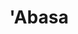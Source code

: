 ---
title: "'Abasa"
arabic: "عبس"
no: 80
arabic_no: ٨٠
ayah: 42
slug: abasa
prev: an-naziat
next: at-takwir
---